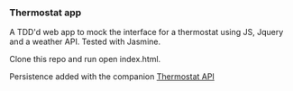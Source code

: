 ### Thermostat app

A TDD'd web app to mock the interface for a thermostat using JS, Jquery and a weather API.  Tested with Jasmine.

Clone this repo and run open index.html.

Persistence added with the companion [Thermostat API](https://github.com/paulmillen/thermostat_api) 
